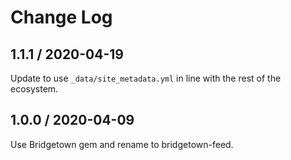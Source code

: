 # Change Log

## 1.1.1 / 2020-04-19

Update to use `_data/site_metadata.yml` in line with the rest of the ecosystem.

## 1.0.0 / 2020-04-09

Use Bridgetown gem and rename to bridgetown-feed.